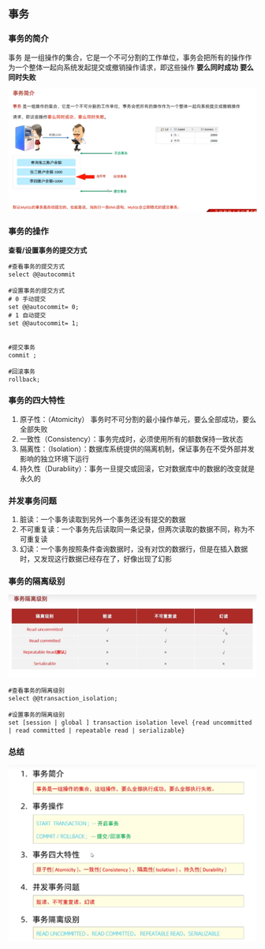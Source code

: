 ## 事务

### 事务的简介

事务 是一组操作的集合，它是一个不可分割的工作单位，事务会把所有的操作作为一个整体一起向系统发起提交或撤销操作请求，即这些操作 **要么同时成功** **要么同时失败**

![](img/Snipaste_2023-05-18_16-25-55.png)



### 事务的操作

**查看/设置事务的提交方式**

```mysql
#查看事务的提交方式
select @@autocommit

#设置事务的提交方式
# 0 手动提交
set @@autocommit= 0;
# 1 自动提交
set @@autocommit= 1;


#提交事务
commit ;

#回滚事务
rollback;
```





### 事务的四大特性

1. 原子性：（Atomicity） 事务时不可分割的最小操作单元，要么全部成功，要么全部失败
2. 一致性（Consistency）：事务完成时，必须使用所有的额数保持一致状态
3. 隔离性：（Isolation）：数据库系统提供的隔离机制，保证事务在不受外部并发影响的独立环境下运行
4. 持久性（Durabliity）：事务一旦提交或回滚，它对数据库中的数据的改变就是永久的

### 并发事务问题

1. 脏读：一个事务读取到另外一个事务还没有提交的数据
2. 不可重复读：一个事务先后读取同一条记录，但两次读取的数据不同，称为不可重复读
3. 幻读：一个事务按照条件查询数据时，没有对饮的数据行，但是在插入数据时，又发现这行数据已经存在了，好像出现了幻影

### 事务的隔离级别

![](img/Snipaste_2023-05-18_16-47-22.png)

```mysql
#查看事务的隔离级别
select @@transaction_isolation;

#设置事务的隔离级别
set [session | global ] transaction isolation level {read uncommitted | read committed | repeatable read | serializable}
```



### 总结

![](img/Snipaste_2023-05-18_16-50-19.png)